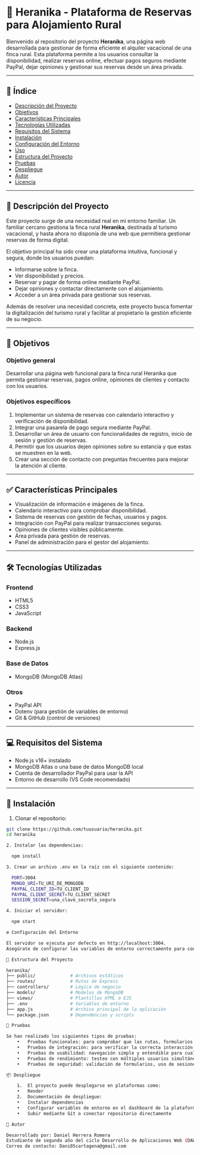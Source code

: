 # 🌿 Heranika - Plataforma de Reservas para Alojamiento Rural

Bienvenido al repositorio del proyecto **Heranika**, una página web desarrollada para gestionar de forma eficiente el alquiler vacacional de una finca rural. Esta plataforma permite a los usuarios consultar la disponibilidad, realizar reservas online, efectuar pagos seguros mediante PayPal, dejar opiniones y gestionar sus reservas desde un área privada.

---

## 📌 Índice

- [Descripción del Proyecto](#descripción-del-proyecto)
- [Objetivos](#objetivos)
- [Características Principales](#características-principales)
- [Tecnologías Utilizadas](#tecnologías-utilizadas)
- [Requisitos del Sistema](#requisitos-del-sistema)
- [Instalación](#instalación)
- [Configuración del Entorno](#configuración-del-entorno)
- [Uso](#uso)
- [Estructura del Proyecto](#estructura-del-proyecto)
- [Pruebas](#pruebas)
- [Despliegue](#despliegue)
- [Autor](#autor)
- [Licencia](#licencia)

---

## 📝 Descripción del Proyecto

Este proyecto surge de una necesidad real en mi entorno familiar. Un familiar cercano gestiona la finca rural **Heranika**, destinada al turismo vacacional, y hasta ahora no disponía de una web que permitiera gestionar reservas de forma digital.

El objetivo principal ha sido crear una plataforma intuitiva, funcional y segura, donde los usuarios puedan:
- Informarse sobre la finca.
- Ver disponibilidad y precios.
- Reservar y pagar de forma online mediante PayPal.
- Dejar opiniones y contactar directamente con el alojamiento.
- Acceder a un área privada para gestionar sus reservas.

Además de resolver una necesidad concreta, este proyecto busca fomentar la digitalización del turismo rural y facilitar al propietario la gestión eficiente de su negocio.

---

## 🎯 Objetivos

### Objetivo general
Desarrollar una página web funcional para la finca rural Heranika que permita gestionar reservas, pagos online, opiniones de clientes y contacto con los usuarios.

### Objetivos específicos
1. Implementar un sistema de reservas con calendario interactivo y verificación de disponibilidad.
2. Integrar una pasarela de pago segura mediante PayPal.
3. Desarrollar un área de usuario con funcionalidades de registro, inicio de sesión y gestión de reservas.
4. Permitir que los usuarios dejen opiniones sobre su estancia y que estas se muestren en la web.
5. Crear una sección de contacto con preguntas frecuentes para mejorar la atención al cliente.

---

## ✅ Características Principales

- Visualización de información e imágenes de la finca.
- Calendario interactivo para comprobar disponibilidad.
- Sistema de reservas con gestión de fechas, usuarios y pagos.
- Integración con PayPal para realizar transacciones seguras.
- Opiniones de clientes visibles públicamente.
- Área privada para gestión de reservas.
- Panel de administración para el gestor del alojamiento.

---

## 🛠 Tecnologías Utilizadas

### Frontend
- HTML5
- CSS3
- JavaScript

### Backend
- Node.js
- Express.js

### Base de Datos
- MongoDB (MongoDB Atlas)

### Otros
- PayPal API
- Dotenv (para gestión de variables de entorno)
- Git & GitHub (control de versiones)

---

## 💻 Requisitos del Sistema

- Node.js v16+ instalado
- MongoDB Atlas o una base de datos MongoDB local
- Cuenta de desarrollador PayPal para usar la API
- Entorno de desarrollo (VS Code recomendado)

---

## 🚀 Instalación

1. Clonar el repositorio:

```bash
git clone https://github.com/tuusuario/heranika.git
cd heranika

2. Instalar las dependencias:

  npm install

3. Crear un archivo .env en la raíz con el siguiente contenido:

  PORT=3004
  MONGO_URI=TU_URI_DE_MONGODB
  PAYPAL_CLIENT_ID=TU_CLIENT_ID
  PAYPAL_CLIENT_SECRET=TU_CLIENT_SECRET
  SESSION_SECRET=una_clave_secreta_segura

4. Iniciar el servidor:

  npm start

⚙️ Configuración del Entorno

El servidor se ejecuta por defecto en http://localhost:3004.
Asegúrate de configurar las variables de entorno correctamente para conectar con MongoDB y PayPal.

📁 Estructura del Proyecto

heranika/
├── public/             # Archivos estáticos
├── routes/             # Rutas de Express
├── controllers/        # Lógica de negocio
├── models/             # Modelos de MongoDB
├── views/              # Plantillas HTML o EJS
├── .env                # Variables de entorno
├── app.js              # Archivo principal de la aplicación
└── package.json        # Dependencias y scripts

🧪 Pruebas

Se han realizado los siguientes tipos de pruebas:
	•	Pruebas funcionales: para comprobar que las rutas, formularios y procesos funcionan como se espera.
	•	Pruebas de integración: para verificar la correcta interacción entre módulos (por ejemplo, reservas y pagos).
	•	Pruebas de usabilidad: navegación simple y entendible para cualquier usuario.
	•	Pruebas de rendimiento: testeo con múltiples usuarios simultáneos simulados.
	•	Pruebas de seguridad: validación de formularios, uso de sesiones seguras y protección frente a ataques comunes (XSS, CSRF).

📦 Despliegue

	1.	El proyecto puede desplegarse en plataformas como:
	•	Render
	2.	Documentación de despliegue:
	•	Instalar dependencias
	•	Configurar variables de entorno en el dashboard de la plataforma
	•	Subir mediante Git o conectar repositorio directamente

👤 Autor

Desarrollado por: Daniel Herrera Romera
Estudiante de segundo año del ciclo Desarrollo de Aplicaciones Web (DAW).
Correo de contacto: Dani05cartagena@gmail.com
